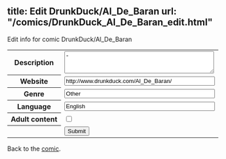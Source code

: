 title: Edit DrunkDuck/Al_De_Baran
url: "/comics/DrunkDuck_Al_De_Baran_edit.html"
---
Edit info for comic DrunkDuck/Al_De_Baran

<form name="comic" action="http://gaepostmail.appspot.com/comic/" method="post">
<table class="comicinfo">
<tr>
<th>Description</th><td><textarea name="description" cols="40" rows="3">-</textarea></td>
</tr>
<tr>
<th>Website</th><td><input type="text" name="url" value="http://www.drunkduck.com/Al_De_Baran/" size="40"/></td>
</tr>
<tr>
<th>Genre</th><td><input type="text" name="genre" value="Other" size="40"/></td>
</tr>
<tr>
<th>Language</th><td><input type="text" name="language" value="English" size="40"/></td>
</tr>
<tr>
<th>Adult content</th><td><input type="checkbox" name="adult" value="adult" /></td>
</tr>
<tr>
<th></th><td>
<input type="hidden" name="comic" value="DrunkDuck_Al_De_Baran" />
<input type="submit" name="submit" value="Submit" />
</td>
</tr>
</table>
</form>

Back to the [comic](DrunkDuck_Al_De_Baran.html).
